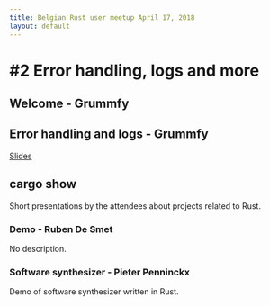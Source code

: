 ```yaml
---
title: Belgian Rust user meetup April 17, 2018
layout: default
---
```


# #2 Error handling, logs and more

## Welcome - Grummfy

## Error handling and logs - Grummfy

[Slides](https://slides.com/grummfy/brug-error_logs_more#/)

## cargo show

Short presentations by the attendees about projects related to Rust.

### Demo - Ruben De Smet

No description.

### Software synthesizer - Pieter Penninckx

Demo of software synthesizer written in Rust.
